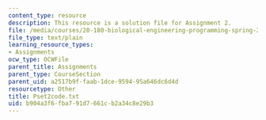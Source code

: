 ```yaml
---
content_type: resource
description: This resource is a solution file for Assignment 2.
file: /media/courses/20-180-biological-engineering-programming-spring-2006/b904a3f6fba791d7661cb2a34c8e29b3_Pset2code.txt
file_type: text/plain
learning_resource_types:
- Assignments
ocw_type: OCWFile
parent_title: Assignments
parent_type: CourseSection
parent_uid: a2517b9f-faab-1dce-9594-95a646dc6d4d
resourcetype: Other
title: Pset2code.txt
uid: b904a3f6-fba7-91d7-661c-b2a34c8e29b3
---
```

